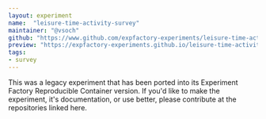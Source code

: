 ```yaml
---
layout: experiment
name:  "leisure-time-activity-survey"
maintainer: "@vsoch"
github: "https://www.github.com/expfactory-experiments/leisure-time-activity-survey"
preview: "https://expfactory-experiments.github.io/leisure-time-activity-survey"
tags:
- survey
---
```


This was a legacy experiment that has been ported into its Experiment Factory Reproducible Container version. If you'd like to make the experiment, it's documentation, or use better, please contribute at the repositories linked here.
